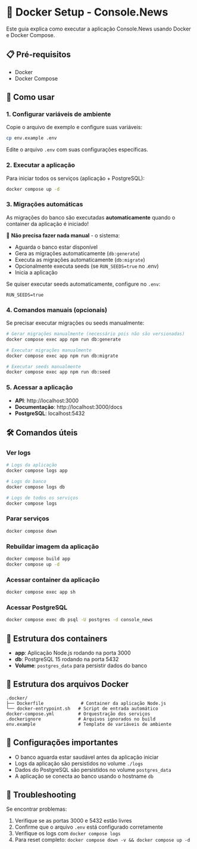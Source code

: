 # 🐳 Docker Setup - Console.News

Este guia explica como executar a aplicação Console.News usando Docker e Docker Compose.

## 📋 Pré-requisitos

- Docker
- Docker Compose

## 🚀 Como usar

### 1. Configurar variáveis de ambiente

Copie o arquivo de exemplo e configure suas variáveis:

```bash
cp env.example .env
```

Edite o arquivo `.env` com suas configurações específicas.

### 2. Executar a aplicação

Para iniciar todos os serviços (aplicação + PostgreSQL):

```bash
docker compose up -d
```

### 3. Migrações automáticas

As migrações do banco são executadas **automaticamente** quando o container da aplicação é iniciado! 

🎉 **Não precisa fazer nada manual** - o sistema:
- Aguarda o banco estar disponível
- Gera as migrações automaticamente (`db:generate`)
- Executa as migrações automaticamente (`db:migrate`)
- Opcionalmente executa seeds (se `RUN_SEEDS=true` no .env)
- Inicia a aplicação

Se quiser executar seeds automaticamente, configure no `.env`:
```env
RUN_SEEDS=true
```

### 4. Comandos manuais (opcionais)

Se precisar executar migrações ou seeds manualmente:

```bash
# Gerar migrações manualmente (necessário pois não são versionadas)
docker compose exec app npm run db:generate

# Executar migrações manualmente
docker compose exec app npm run db:migrate

# Executar seeds manualmente
docker compose exec app npm run db:seed
```

### 5. Acessar a aplicação

- **API**: http://localhost:3000
- **Documentação**: http://localhost:3000/docs
- **PostgreSQL**: localhost:5432

## 🛠️ Comandos úteis

### Ver logs
```bash
# Logs da aplicação
docker compose logs app

# Logs do banco
docker compose logs db

# Logs de todos os serviços
docker compose logs
```

### Parar serviços
```bash
docker compose down
```

### Rebuildar imagem da aplicação
```bash
docker compose build app
docker compose up -d
```

### Acessar container da aplicação
```bash
docker compose exec app sh
```

### Acessar PostgreSQL
```bash
docker compose exec db psql -U postgres -d console_news
```

## 📁 Estrutura dos containers

- **app**: Aplicação Node.js rodando na porta 3000
- **db**: PostgreSQL 15 rodando na porta 5432
- **Volume**: `postgres_data` para persistir dados do banco

## 📂 Estrutura dos arquivos Docker

```
.docker/
├── Dockerfile              # Container da aplicação Node.js
└── docker-entrypoint.sh   # Script de entrada automático
docker-compose.yml         # Orquestração dos serviços
.dockerignore              # Arquivos ignorados no build
env.example                # Template de variáveis de ambiente
```

## 🔧 Configurações importantes

- O banco aguarda estar saudável antes da aplicação iniciar
- Logs da aplicação são persistidos no volume `./logs`
- Dados do PostgreSQL são persistidos no volume `postgres_data`
- A aplicação se conecta ao banco usando o hostname `db`

## 🐛 Troubleshooting

Se encontrar problemas:

1. Verifique se as portas 3000 e 5432 estão livres
2. Confirme que o arquivo `.env` está configurado corretamente
3. Verifique os logs com `docker compose logs`
4. Para reset completo: `docker compose down -v && docker compose up -d`
